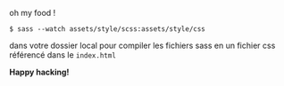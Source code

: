 oh my food !

```
$ sass --watch assets/style/scss:assets/style/css
```
 
 dans votre dossier local pour compiler les fichiers sass en un fichier css référencé dans le `index.html`

 **Happy hacking!**
